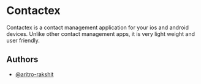 
# Contactex

Contactex is a contact management application for your ios and android devices. Unlike other contact management apps, it is very light weight and user friendly.


## Authors

- [@aritro-rakshit](https://github.com/aritro-rakshit)

